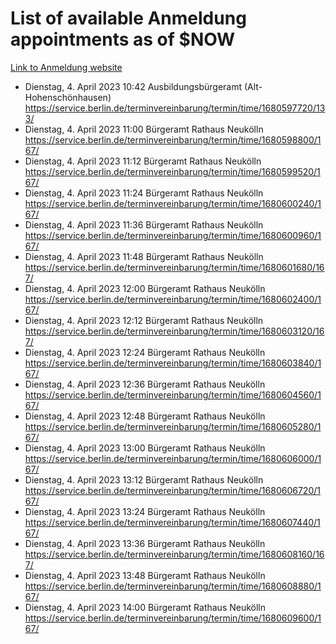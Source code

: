 # List of available Anmeldung appointments as of $NOW
[Link to Anmeldung website](https://service.berlin.de/terminvereinbarung/termin/tag.php?termin=1&anliegen[]=120686&dienstleisterlist=122210,122217,327316,122219,327312,122227,327314,122231,327346,122243,327348,122254,122252,329742,122260,329745,122262,329748,122271,327278,122273,327274,122277,327276,330436,122280,327294,122282,327290,122284,327292,122291,327270,122285,327266,122286,327264,122296,327268,150230,329760,122297,327286,122294,327284,122312,329763,122314,329775,122304,327330,122311,327334,122309,327332,317869,122281,327352,122279,329772,122283,122276,327324,122274,327326,122267,329766,122246,327318,122251,327320,122257,327322,122208,327298,122226,327300&herkunft=http%3A%2F%2Fservice.berlin.de%2Fdienstleistung%2F120686%2F)
- Dienstag, 4. April 2023 10:42 Ausbildungsbürgeramt (Alt- Hohenschönhausen) https://service.berlin.de/terminvereinbarung/termin/time/1680597720/133/
- Dienstag, 4. April 2023 11:00 Bürgeramt Rathaus Neukölln https://service.berlin.de/terminvereinbarung/termin/time/1680598800/167/
- Dienstag, 4. April 2023 11:12 Bürgeramt Rathaus Neukölln https://service.berlin.de/terminvereinbarung/termin/time/1680599520/167/
- Dienstag, 4. April 2023 11:24 Bürgeramt Rathaus Neukölln https://service.berlin.de/terminvereinbarung/termin/time/1680600240/167/
- Dienstag, 4. April 2023 11:36 Bürgeramt Rathaus Neukölln https://service.berlin.de/terminvereinbarung/termin/time/1680600960/167/
- Dienstag, 4. April 2023 11:48 Bürgeramt Rathaus Neukölln https://service.berlin.de/terminvereinbarung/termin/time/1680601680/167/
- Dienstag, 4. April 2023 12:00 Bürgeramt Rathaus Neukölln https://service.berlin.de/terminvereinbarung/termin/time/1680602400/167/
- Dienstag, 4. April 2023 12:12 Bürgeramt Rathaus Neukölln https://service.berlin.de/terminvereinbarung/termin/time/1680603120/167/
- Dienstag, 4. April 2023 12:24 Bürgeramt Rathaus Neukölln https://service.berlin.de/terminvereinbarung/termin/time/1680603840/167/
- Dienstag, 4. April 2023 12:36 Bürgeramt Rathaus Neukölln https://service.berlin.de/terminvereinbarung/termin/time/1680604560/167/
- Dienstag, 4. April 2023 12:48 Bürgeramt Rathaus Neukölln https://service.berlin.de/terminvereinbarung/termin/time/1680605280/167/
- Dienstag, 4. April 2023 13:00 Bürgeramt Rathaus Neukölln https://service.berlin.de/terminvereinbarung/termin/time/1680606000/167/
- Dienstag, 4. April 2023 13:12 Bürgeramt Rathaus Neukölln https://service.berlin.de/terminvereinbarung/termin/time/1680606720/167/
- Dienstag, 4. April 2023 13:24 Bürgeramt Rathaus Neukölln https://service.berlin.de/terminvereinbarung/termin/time/1680607440/167/
- Dienstag, 4. April 2023 13:36 Bürgeramt Rathaus Neukölln https://service.berlin.de/terminvereinbarung/termin/time/1680608160/167/
- Dienstag, 4. April 2023 13:48 Bürgeramt Rathaus Neukölln https://service.berlin.de/terminvereinbarung/termin/time/1680608880/167/
- Dienstag, 4. April 2023 14:00 Bürgeramt Rathaus Neukölln https://service.berlin.de/terminvereinbarung/termin/time/1680609600/167/
